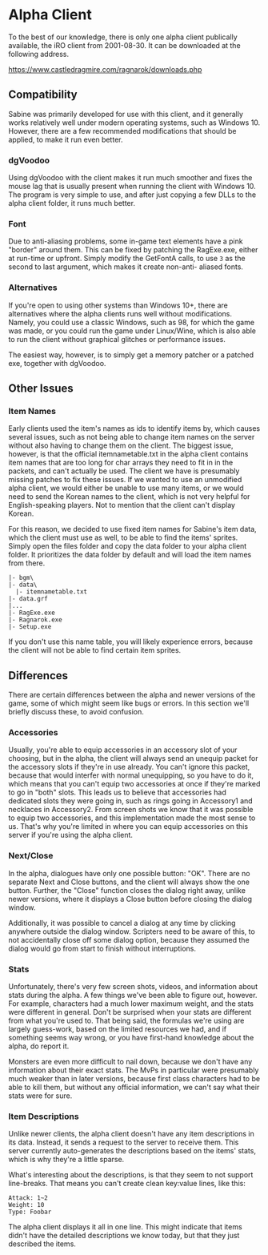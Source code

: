 Alpha Client
=============================================================================

To the best of our knowledge, there is only one alpha client publically
available, the iRO client from 2001-08-30. It can be downloaded at the
following address.

https://www.castledragmire.com/ragnarok/downloads.php

Compatibility
-----------------------------------------------------------------------------

Sabine was primarily developed for use with this client, and it generally
works relatively well under modern operating systems, such as Windows 10.
However, there are a few recommended modifications that should be applied,
to make it run even better.

### dgVoodoo

Using dgVoodoo with the client makes it run much smoother and fixes the
mouse lag that is usually present when running the client with Windows 10.
The program is very simple to use, and after just copying a few DLLs to
the alpha client folder, it runs much better.

### Font

Due to anti-aliasing problems, some in-game text elements have a pink
"border" around them. This can be fixed by patching the RagExe.exe,
either at run-time or upfront. Simply modify the GetFontA calls, to
use `3` as the second to last argument, which makes it create non-anti-
aliased fonts.

### Alternatives

If you're open to using other systems than Windows 10+, there are
alternatives where the alpha clients runs well without modifications.
Namely, you could use a classic Windows, such as 98, for which the
game was made, or you could run the game under Linux/Wine, which is
also able to run the client without graphical glitches or performance
issues.

The easiest way, however, is to simply get a memory patcher or a
patched exe, together with dgVoodoo.

Other Issues
-----------------------------------------------------------------------------

### Item Names

Early clients used the item's names as ids to identify items by, which
causes several issues, such as not being able to change item names on
the server without also having to change them on the client. The biggest
issue, however, is that the official itemnametable.txt in the alpha
client contains item names that are too long for char arrays they need
to fit in in the packets, and can't actually be used. The client we have
is presumably missing patches to fix these issues. If we wanted to use
an unmodified alpha client, we would either be unable to use many items,
or we would need to send the Korean names to the client, which is not
very helpful for English-speaking players. Not to mention that the
client can't display Korean.

For this reason, we decided to use fixed item names for Sabine's item
data, which the client must use as well, to be able to find the items'
sprites. Simply open the files folder and copy the data folder to your
alpha client folder. It prioritizes the data folder by default and
will load the item names from there.

```
|- bgm\
|- data\
  |- itemnametable.txt
|- data.grf
|...
|- RagExe.exe
|- Ragnarok.exe
|- Setup.exe
```

If you don't use this name table, you will likely experience errors,
because the client will not be able to find certain item sprites.

Differences
-----------------------------------------------------------------------------

There are certain differences between the alpha and newer versions of
the game, some of which might seem like bugs or errors. In this section
we'll briefly discuss these, to avoid confusion.

### Accessories

Usually, you're able to equip accessories in an accessory slot of your
choosing, but in the alpha, the client will always send an unequip packet
for the accessory slots if they're in use already. You can't ignore this
packet, because that would interfer with normal unequipping, so you have
to do it, which means that you can't equip two accessories at once if
they're marked to go in "both" slots. This leads us to believe that
accessories had dedicated slots they were going in, such as rings going
in Accessory1 and necklaces in Accessory2. From screen shots we know
that it was possible to equip two accessories, and this implementation
made the most sense to us. That's why you're limited in where you can
equip accessories on this server if you're using the alpha client.

### Next/Close

In the alpha, dialogues have only one possible button: "OK". There are
no separate Next and Close buttons, and the client will always show the
one button. Further, the "Close" function closes the dialog right away,
unlike newer versions, where it displays a Close button before closing
the dialog window.

Additionally, it was possible to cancel a dialog at any time by clicking
anywhere outside the dialog window. Scripters need to be aware of this,
to not accidentally close off some dialog option, because they assumed
the dialog would go from start to finish without interruptions.

### Stats

Unfortunately, there's very few screen shots, videos, and information
about stats during the alpha. A few things we've been able to figure
out, however. For example, characters had a much lower maximum weight,
and the stats were different in general. Don't be surprised when your
stats are different from what you're used to. That being said, the
formulas we're using are largely guess-work, based on the limited
resources we had, and if something seems way wrong, or you have
first-hand knowledge about the alpha, do report it.

Monsters are even more difficult to nail down, because we don't have
any information about their exact stats. The MvPs in particular were
presumably much weaker than in later versions, because first class
characters had to be able to kill them, but without any official
information, we can't say what their stats were for sure.

### Item Descriptions

Unlike newer clients, the alpha client doesn't have any item descriptions
in its data. Instead, it sends a request to the server to receive them.
This server currently auto-generates the descriptions based on the items'
stats, which is why they're a little sparse.

What's interesting about the descriptions, is that they seem to not
support line-breaks. That means you can't create clean key:value lines,
like this:

```
Attack: 1~2
Weight: 10
Type: Foobar
```

The alpha client displays it all in one line. This might indicate
that items didn't have the detailed descriptions we know today,
but that they just described the items.
